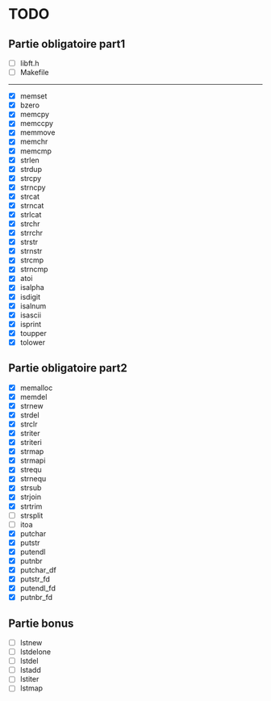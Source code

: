 # TODO

## Partie obligatoire part1

- [ ] libft.h
- [ ] Makefile

---

- [x] memset
- [x] bzero
- [x] memcpy
- [x] memccpy
- [x] memmove
- [x] memchr
- [x] memcmp
- [x] strlen
- [x] strdup
- [x] strcpy
- [x] strncpy
- [x] strcat
- [x] strncat
- [x] strlcat
- [x] strchr
- [x] strrchr
- [x] strstr
- [x] strnstr
- [x] strcmp
- [x] strncmp
- [x] atoi
- [x] isalpha
- [x] isdigit
- [x] isalnum
- [x] isascii
- [x] isprint
- [x] toupper
- [x] tolower

## Partie obligatoire part2

- [x] memalloc
- [x] memdel
- [x] strnew
- [x] strdel
- [x] strclr
- [x] striter
- [x] striteri
- [x] strmap
- [x] strmapi
- [x] strequ
- [x] strnequ
- [x] strsub
- [x] strjoin
- [x] strtrim
- [ ] strsplit
- [ ] itoa
- [x] putchar
- [x] putstr
- [x] putendl
- [x] putnbr
- [x] putchar_df
- [x] putstr_fd
- [x] putendl_fd
- [x] putnbr_fd

## Partie bonus

- [ ] lstnew
- [ ] lstdelone
- [ ] lstdel
- [ ] lstadd
- [ ] lstiter
- [ ] lstmap
